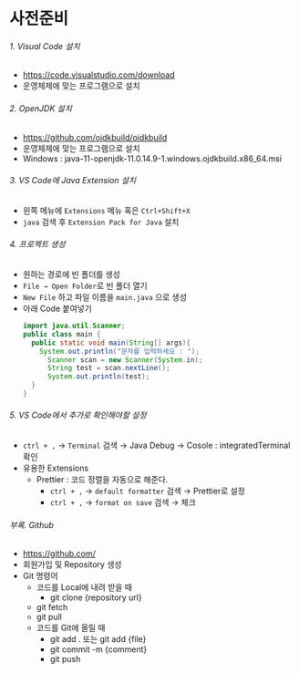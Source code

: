 # 사전준비

###### 1. Visual Code 설치

- https://code.visualstudio.com/download
- 운영체제에 맞는 프로그램으로 설치

###### 2. OpenJDK 설치

- https://github.com/ojdkbuild/ojdkbuild
- 운영체제에 맞는 프로그램으로 설치
- Windows : java-11-openjdk-11.0.14.9-1.windows.ojdkbuild.x86_64.msi

###### 3. VS Code에 Java Extension 설치

- 왼쪽 메뉴에 `Extensions` 메뉴 혹은 `Ctrl+Shift+X`
- `java` 검색 후 `Extension Pack for Java` 설치

###### 4. 프로젝트 생성

- 원하는 경로에 빈 폴더를 생성
- `File → Open Folder`로 빈 폴더 열기
- `New File` 하고 파일 이름을 `main.java` 으로 생성
- 아래 Code 붙여넣기
  ```java
  import java.util.Scanner;
  public class main {
    public static void main(String[] args){
      System.out.println("문자를 입력하세요 : ");
  		Scanner scan = new Scanner(System.in);
  		String test = scan.nextLine();
  		System.out.println(test);
  	}
  }
  ```

###### 5. VS Code에서 추가로 확인해야할 설정

- `ctrl + ,` → `Terminal` 검색 → Java Debug → Cosole : integratedTerminal 확인
- 유용한 Extensions
  - Prettier : 코드 정렬을 자동으로 해준다.
    - `ctrl + ,` → `default formatter` 검색 → Prettier로 설정
    - `ctrl + ,` → `format on save` 검색 → 체크

###### 부록. Github

- https://github.com/
- 회원가입 및 Repository 생성
- Git 명령어
  - 코드를 Local에 내려 받을 때
    - git clone {repository url}
  - git fetch
  - git pull
  - 코드를 Git에 올릴 때
    - git add . 또는 git add {file}
    - git commit -m {comment}
    - git push
